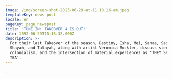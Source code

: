 ```yaml
---
image: /img/screen-shot-2023-06-29-at-11.10.16-am.jpeg
templateKey: news-post
locale: en
pageKey: page_newspost
title: 'TUNE IN: TAKEOVER 4 IS OUT!'
date: 1592-06-29T15:18:32.000Z
description: >-
  For their last Takeover of the season, Destiny, Isha, Mei, Sanaa, Sasha,
  Shayah, and Talayah, along with artist Veronica Mockler, discuss stereotypes,
  colonialism, and the intersection of material experiences as 'THEY SPILL THE
  TEA'.
---
```

.
